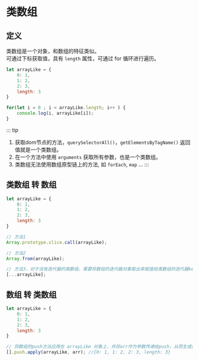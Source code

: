 # 类数组

## 定义

类数组是一个对象，和数组的特征类似。  
可通过下标获取值，具有 `length` 属性，可通过 for 循环进行遍历。 

```js
let arrayLike = {
	0: 1,
  	1: 2,
  	2: 3,
  	length: 3
}

for(let i = 0 ; i < arrayLike.length; i++ ) {
    console.log(i, arrayLike[i]);
}
```

::: tip
1. 获取dom节点的方法，`querySelectorAll()`，`getElementsByTagName()` 返回值就是一个类数组。
2. 在一个方法中使用 `arguments` 获取所有参数，也是一个类数组。
3. 类数组无法使用数组原型链上的方法, 如 `forEach`, `map` ...
:::

## 类数组 转 数组

```js
let arrayLike = {
	0: 1,
  	1: 2,
  	2: 3,
  	length: 3
}

// 方法1
Array.prototype.slice.call(arrayLike);

// 方法2
Array.from(arrayLike);

// 方法3，对于没有迭代器的类数组，需要将数组的迭代器对象取出来赋值给类数组的迭代器key。arrayLike[Symbol.iterator] = [][Symbol.iterator]
[...arrayLike]; 
```

## 数组 转 类数组

```js
let arrayLike = {
	0: 1,
  	1: 2,
  	2: 3,
  	length: 3
}

// 将数组的push方法应用在 arrayLike 对象上，并将arr作为参数传递给push，从而生成类数组
[].push.apply(arrayLike, arr); //{0: 1, 1: 2, 2: 3, length: 3}
```
